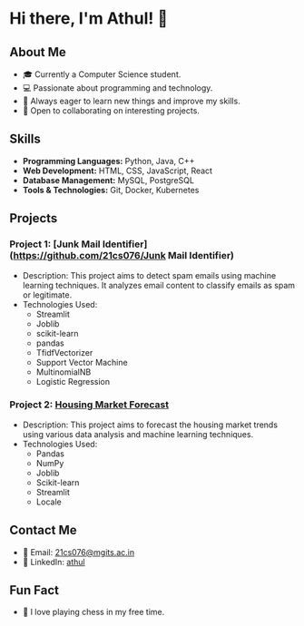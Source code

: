 # Hi there, I'm Athul! 👋

## About Me
- 🎓 Currently a Computer Science student.
- 💻 Passionate about programming and technology.
- 🌱 Always eager to learn new things and improve my skills.
- 🤝 Open to collaborating on interesting projects.

## Skills
- **Programming Languages:** Python, Java, C++
- **Web Development:** HTML, CSS, JavaScript, React
- **Database Management:** MySQL, PostgreSQL
- **Tools & Technologies:** Git, Docker, Kubernetes

## Projects
### Project 1: [Junk Mail Identifier](https://github.com/21cs076/Junk Mail Identifier)
- Description: This project aims to detect spam emails using machine learning techniques. It analyzes email content to classify emails as spam or legitimate.
- Technologies Used: 
  - Streamlit
  - Joblib
  - scikit-learn
  - pandas
  - TfidfVectorizer
  - Support Vector Machine
  - MultinomialNB
  - Logistic Regression

### Project 2: [Housing Market Forecast](https://github.com/21cs076/Housing-Market-Forecast)
- Description: This project aims to forecast the housing market trends using various data analysis and machine learning techniques.
- Technologies Used:
  - Pandas
  - NumPy
  - Joblib
  - Scikit-learn
  - Streamlit
  - Locale

## Contact Me
- 📧 Email: [21cs076@mgits.ac.in](mailto:21cs076@mgits.ac.in)
- 💼 LinkedIn: [athul](https://www.linkedin.com/in/your-linkedin-profile)

## Fun Fact
- 🎸 I love playing chess in my free time.
